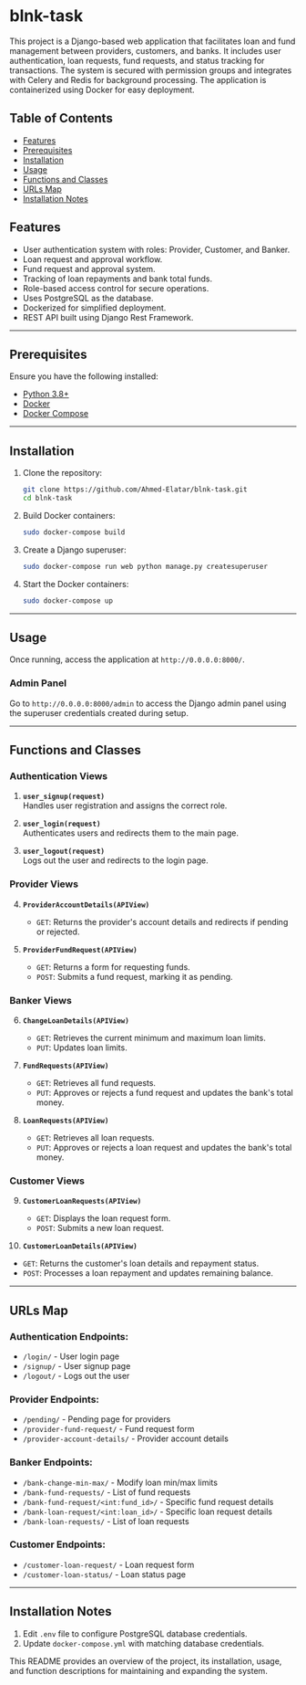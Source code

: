 # blnk-task

This project is a Django-based web application that facilitates loan and fund management between providers, customers, and banks. It includes user authentication, loan requests, fund requests, and status tracking for transactions. The system is secured with permission groups and integrates with Celery and Redis for background processing. The application is containerized using Docker for easy deployment.

## Table of Contents
- [Features](#features)
- [Prerequisites](#prerequisites)
- [Installation](#installation)
- [Usage](#usage)
- [Functions and Classes](#functions-and-classes)
- [URLs Map](#urls-map)
- [Installation Notes](#installation-notes)

## Features
- User authentication system with roles: Provider, Customer, and Banker.
- Loan request and approval workflow.
- Fund request and approval system.
- Tracking of loan repayments and bank total funds.
- Role-based access control for secure operations.
- Uses PostgreSQL as the database.
- Dockerized for simplified deployment.
- REST API built using Django Rest Framework.

---

## Prerequisites
Ensure you have the following installed:
- [Python 3.8+](https://www.python.org/downloads)
- [Docker](https://www.docker.com/get-started/)
- [Docker Compose](https://docs.docker.com/compose/install/)

---

## Installation
1. Clone the repository:
    ```bash
    git clone https://github.com/Ahmed-Elatar/blnk-task.git
    cd blnk-task
    ```

2. Build Docker containers:
    ```bash
    sudo docker-compose build
    ```

3. Create a Django superuser:
    ```bash
    sudo docker-compose run web python manage.py createsuperuser
    ```

4. Start the Docker containers:
    ```bash
    sudo docker-compose up
    ```

---

## Usage
Once running, access the application at `http://0.0.0.0:8000/`.

### Admin Panel
Go to `http://0.0.0.0:8000/admin` to access the Django admin panel using the superuser credentials created during setup.

---

## Functions and Classes

### **Authentication Views**
1. **`user_signup(request)`**  
   Handles user registration and assigns the correct role.
   
2. **`user_login(request)`**  
   Authenticates users and redirects them to the main page.
   
3. **`user_logout(request)`**  
   Logs out the user and redirects to the login page.

### **Provider Views**
4. **`ProviderAccountDetails(APIView)`**  
   - `GET`: Returns the provider's account details and redirects if pending or rejected.

5. **`ProviderFundRequest(APIView)`**  
   - `GET`: Returns a form for requesting funds.
   - `POST`: Submits a fund request, marking it as pending.

### **Banker Views**
6. **`ChangeLoanDetails(APIView)`**  
   - `GET`: Retrieves the current minimum and maximum loan limits.
   - `PUT`: Updates loan limits.

7. **`FundRequests(APIView)`**  
   - `GET`: Retrieves all fund requests.
   - `PUT`: Approves or rejects a fund request and updates the bank's total money.

8. **`LoanRequests(APIView)`**  
   - `GET`: Retrieves all loan requests.
   - `PUT`: Approves or rejects a loan request and updates the bank's total money.

### **Customer Views**
9. **`CustomerLoanRequests(APIView)`**  
   - `GET`: Displays the loan request form.
   - `POST`: Submits a new loan request.

10. **`CustomerLoanDetails(APIView)`**  
   - `GET`: Returns the customer's loan details and repayment status.
   - `POST`: Processes a loan repayment and updates remaining balance.

---

## URLs Map

### Authentication Endpoints:
- `/login/` - User login page
- `/signup/` - User signup page
- `/logout/` - Logs out the user

### Provider Endpoints:
- `/pending/` - Pending page for providers
- `/provider-fund-request/` - Fund request form
- `/provider-account-details/` - Provider account details

### Banker Endpoints:
- `/bank-change-min-max/` - Modify loan min/max limits
- `/bank-fund-requests/` - List of fund requests
- `/bank-fund-request/<int:fund_id>/` - Specific fund request details
- `/bank-loan-request/<int:loan_id>/` - Specific loan request details
- `/bank-loan-requests/` - List of loan requests

### Customer Endpoints:
- `/customer-loan-request/` - Loan request form
- `/customer-loan-status/` - Loan status page

---

## Installation Notes
1. Edit `.env` file to configure PostgreSQL database credentials.
2. Update `docker-compose.yml` with matching database credentials.

This README provides an overview of the project, its installation, usage, and function descriptions for maintaining and expanding the system.

